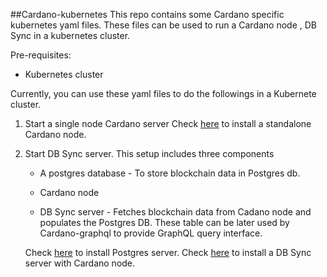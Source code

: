 ##Cardano-kubernetes
This repo contains some Cardano specific kubernetes yaml files. These files can be used to run a Cardano node , DB Sync
in a kubernetes cluster.

Pre-requisites:
- Kubernetes cluster


Currently, you can use these yaml files to do the followings in a Kubernete cluster.

1. Start a single node Cardano server
   Check [here](docs/node-setup.md) to install a standalone Cardano node.
   
2. Start DB Sync server. This setup includes three components
    - A postgres database - To store blockchain data in Postgres db.
    
    - Cardano node
    
    - DB Sync server - Fetches blockchain data from Cadano node and populates the Postgres DB. These table can be later
    used by Cardano-graphql to provide GraphQL query interface.
    
    Check [here](docs/postgres-setup.md) to install Postgres server.
    Check [here](docs/dbsync-setup.md) to install a DB Sync server with Cardano node.
    
  
